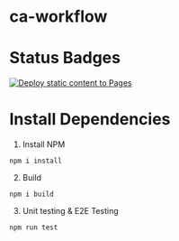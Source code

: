 # ca-workflow

# Status Badges

[![Deploy static content to Pages](https://github.com/mariusrundereim/ca-workflow/actions/workflows/pages.yml/badge.svg?branch=master)](https://github.com/mariusrundereim/ca-workflow/actions/workflows/pages.yml)

# Install Dependencies

1. Install NPM

```
npm i install

```

2. Build

```
npm i build

```

3. Unit testing & E2E Testing

```
npm run test
```
